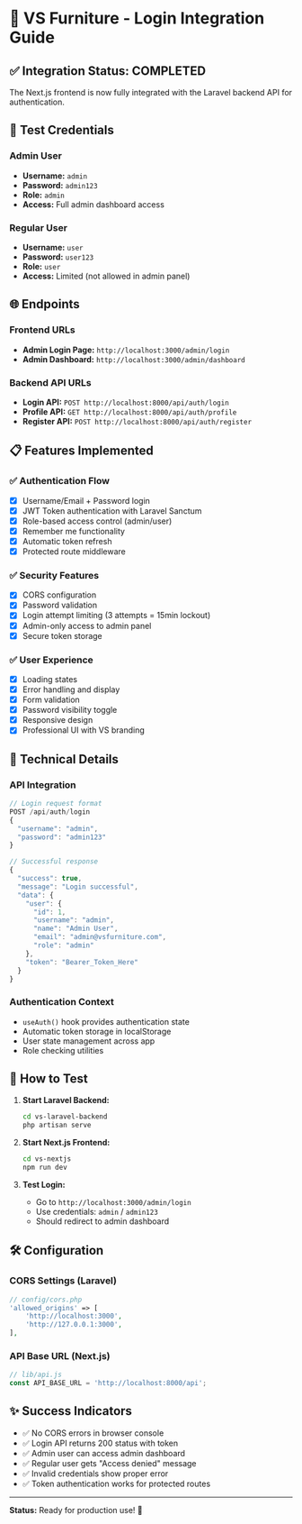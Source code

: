 # 🔐 VS Furniture - Login Integration Guide

## ✅ Integration Status: **COMPLETED**

The Next.js frontend is now fully integrated with the Laravel backend API for authentication.

## 🔑 Test Credentials

### Admin User
- **Username:** `admin`
- **Password:** `admin123`
- **Role:** `admin`
- **Access:** Full admin dashboard access

### Regular User  
- **Username:** `user`
- **Password:** `user123`
- **Role:** `user`
- **Access:** Limited (not allowed in admin panel)

## 🌐 Endpoints

### Frontend URLs
- **Admin Login Page:** `http://localhost:3000/admin/login`
- **Admin Dashboard:** `http://localhost:3000/admin/dashboard`

### Backend API URLs
- **Login API:** `POST http://localhost:8000/api/auth/login`
- **Profile API:** `GET http://localhost:8000/api/auth/profile`
- **Register API:** `POST http://localhost:8000/api/auth/register`

## 📋 Features Implemented

### ✅ Authentication Flow
- [x] Username/Email + Password login
- [x] JWT Token authentication with Laravel Sanctum
- [x] Role-based access control (admin/user)
- [x] Remember me functionality
- [x] Automatic token refresh
- [x] Protected route middleware

### ✅ Security Features
- [x] CORS configuration
- [x] Password validation
- [x] Login attempt limiting (3 attempts = 15min lockout)
- [x] Admin-only access to admin panel
- [x] Secure token storage

### ✅ User Experience
- [x] Loading states
- [x] Error handling and display
- [x] Form validation
- [x] Password visibility toggle
- [x] Responsive design
- [x] Professional UI with VS branding

## 🔧 Technical Details

### API Integration
```javascript
// Login request format
POST /api/auth/login
{
  "username": "admin",
  "password": "admin123"
}

// Successful response
{
  "success": true,
  "message": "Login successful",
  "data": {
    "user": {
      "id": 1,
      "username": "admin",
      "name": "Admin User",
      "email": "admin@vsfurniture.com",
      "role": "admin"
    },
    "token": "Bearer_Token_Here"
  }
}
```

### Authentication Context
- `useAuth()` hook provides authentication state
- Automatic token storage in localStorage
- User state management across app
- Role checking utilities

## 🚀 How to Test

1. **Start Laravel Backend:**
   ```bash
   cd vs-laravel-backend
   php artisan serve
   ```

2. **Start Next.js Frontend:**
   ```bash
   cd vs-nextjs
   npm run dev
   ```

3. **Test Login:**
   - Go to `http://localhost:3000/admin/login`
   - Use credentials: `admin` / `admin123`
   - Should redirect to admin dashboard

## 🛠️ Configuration

### CORS Settings (Laravel)
```php
// config/cors.php
'allowed_origins' => [
    'http://localhost:3000',
    'http://127.0.0.1:3000',
],
```

### API Base URL (Next.js)
```javascript
// lib/api.js
const API_BASE_URL = 'http://localhost:8000/api';
```

## ✨ Success Indicators

- ✅ No CORS errors in browser console
- ✅ Login API returns 200 status with token
- ✅ Admin user can access admin dashboard
- ✅ Regular user gets "Access denied" message
- ✅ Invalid credentials show proper error
- ✅ Token authentication works for protected routes

---

**Status:** Ready for production use! 🚀